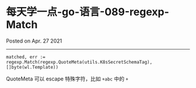 # 每天学一点-go-语言-089-regexp-Match

Posted on Apr. 27 2021

---


```
matched, err := regexp.Match(regexp.QuoteMeta(utils.K8sSecretSchemaTag), []byte(wl.Template))
```

QuoteMeta
可以 escape 特殊字符，比如 `+abc` 中的 `+`
